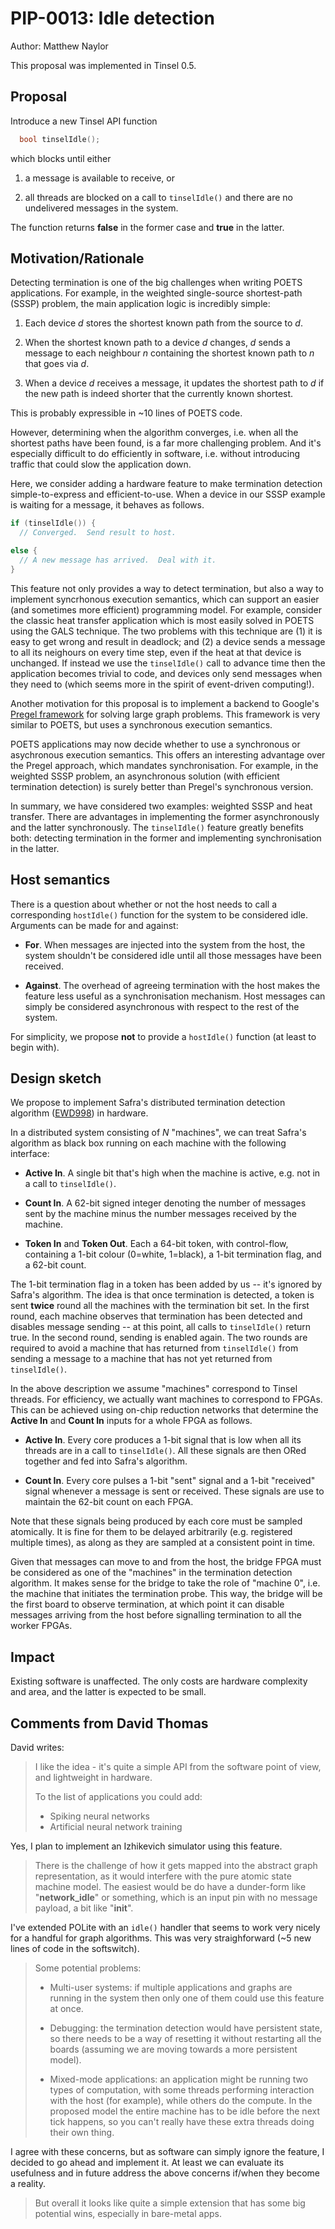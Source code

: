 # PIP-0013: Idle detection

Author: Matthew Naylor

This proposal was implemented in Tinsel 0.5.

## Proposal

Introduce a new Tinsel API function

```c++
  bool tinselIdle();
```

which blocks until either

  1. a message is available to receive, or

  2. all threads are blocked on a call to `tinselIdle()` and there are
     no undelivered messages in the system.

The function returns **false** in the former case and **true** in the
latter.

## Motivation/Rationale

Detecting termination is one of the big challenges when writing POETS
applications.  For example, in the weighted single-source
shortest-path (SSSP) problem, the main application logic is incredibly
simple:

  1. Each device *d* stores the shortest known path from the source to *d*.

  2. When the shortest known path to a device *d* changes, *d* sends a
     message to each neighbour *n* containing the shortest known path
     to *n* that goes via *d*.

  3. When a device *d* receives a message, it updates the shortest path to
     *d* if the new path is indeed shorter that the currently
     known shortest.

This is probably expressible in ~10 lines of POETS code.

However, determining when the algorithm converges, i.e. when all the
shortest paths have been found, is a far more challenging problem.
And it's especially difficult to do efficiently in software, i.e.
without introducing traffic that could slow the application down.

Here, we consider adding a hardware feature to make termination
detection simple-to-express and efficient-to-use.  When a device in
our SSSP example is waiting for a message, it behaves as follows.

```c++
if (tinselIdle()) {
  // Converged.  Send result to host.

else {
  // A new message has arrived.  Deal with it.
}
```

This feature not only provides a way to detect termination, but also a
way to implement syncrhonous execution semantics, which can support an
easier (and sometimes more efficient) programming model.  For example,
consider the classic heat transfer application which is most easily
solved in POETS using the GALS technique.  The two problems with this
technique are (1) it is easy to get wrong and result in deadlock; and
(2) a device sends a message to all its neighours on every time step,
even if the heat at that device is unchanged.  If instead we use the
`tinselIdle()` call to advance time then the application becomes
trivial to code, and devices only send messages when they need to
(which seems more in the spirit of event-driven computing!).

Another motivation for this proposal is to implement a backend to
Google's [Pregel
framework](https://github.com/POETSII/reference-papers/blob/master/frameworks/malewicz-2010-pregel-distributed-graph-processing.pdf)
for solving large graph problems.  This framework is very similar to
POETS, but uses a synchronous execution semantics.

POETS applications may now decide whether to use a synchronous or
asychronous execution semantics.  This offers an interesting advantage
over the Pregel approach, which mandates synchronisation.  For
example, in the weighted SSSP problem, an asynchronous solution (with
efficient termination detection) is surely better than Pregel's
synchronous version.

In summary, we have considered two examples: weighted SSSP and heat
transfer.  There are advantages in implementing the former
asynchronously and the latter synchronously.  The `tinselIdle()`
feature greatly benefits both: detecting termination in the former and
implementing synchronisation in the latter.

## Host semantics

There is a question about whether or not the host needs to call a
corresponding `hostIdle()` function for the system to be considered
idle.  Arguments can be made for and against:

  * **For**.  When messages are injected into the system from the
    host, the system shouldn't be considered idle until all
    those messages have been received.

  * **Against**.  The overhead of agreeing termination with the host
    makes the feature less useful as a synchronisation mechanism.
    Host messages can simply be considered asynchronous with respect
    to the rest of the system.

For simplicity, we propose **not** to provide a `hostIdle()` function
(at least to begin with).

## Design sketch

We propose to implement Safra's distributed termination detection
algorithm
([EWD998](https://www.cs.utexas.edu/users/EWD/ewd09xx/EWD998.PDF)) in
hardware.

In a distributed system consisting of *N* "machines", we can treat
Safra's algorithm as black box running on each machine with the
following interface:

  * **Active In**. A single bit that's high when the machine is active,
    e.g. not in a call to `tinselIdle()`.

  * **Count In**.  A 62-bit signed integer denoting the number of
    messages sent by the machine minus the number messages received by
    the machine.

  * **Token In** and **Token Out**. Each a 64-bit token, with control-flow,
    containing a 1-bit colour (0=white, 1=black), a 1-bit termination
    flag, and a 62-bit count.

The 1-bit termination flag in a token has been added by us -- it's
ignored by Safra's algorithm.  The idea is that once termination is
detected, a token is sent **twice** round all the machines with the
termination bit set.  In the first round, each machine observes that
termination has been detected and disables message sending -- at this
point, all calls to `tinselIdle()` return true.  In the second round,
sending is enabled again.  The two rounds are required to avoid a
machine that has returned from `tinselIdle()` from sending a message
to a machine that has not yet returned from `tinselIdle()`.

In the above description we assume "machines" correspond to
Tinsel threads.  For efficiency, we actually want machines to
correspond to FPGAs.  This can be achieved using on-chip reduction
networks that determine the **Active In** and **Count In** inputs for
a whole FPGA as follows.

  * **Active In**.  Every core produces a 1-bit signal that is low
    when all its threads are in a call to `tinselIdle()`.  All these
    signals are then ORed together and fed into Safra's algorithm.

  * **Count In**.  Every core pulses a 1-bit "sent" signal and a
    1-bit "received" signal whenever a message is sent or received.
    These signals are use to maintain the 62-bit count on each FPGA.

Note that these signals being produced by each core must be sampled
atomically.  It is fine for them to be delayed arbitrarily (e.g.
registered multiple times), as along as they are sampled at a
consistent point in time.

Given that messages can move to and from the host, the bridge FPGA
must be considered as one of the "machines" in the termination
detection algorithm.  It makes sense for the bridge to take the role
of "machine 0", i.e. the machine that initiates the termination probe.
This way, the bridge will be the first board to observe termination,
at which point it can disable messages arriving from the host before
signalling termination to all the worker FPGAs.

## Impact

Existing software is unaffected.  The only costs are hardware
complexity and area, and the latter is expected to be small.

## Comments from David Thomas

David writes:

> I like the idea - it's quite a simple API from the software
> point of view, and lightweight in hardware.
> 
> To the list of applications you could add:
> - Spiking neural networks
> - Artificial neural network training

Yes, I plan to implement an Izhikevich simulator using this feature.

> There is the challenge of how it gets mapped into the abstract
> graph representation, as it would interfere with the pure
> atomic state machine model. The easiest would be do have a
> dunder-form like "__network_idle__" or something, which is an
> input pin with no message payload, a bit like "__init__".

I've extended POLite with an `idle()` handler that seems to work very
nicely for a handful for graph algorithms.  This was very
straighforward (~5 new lines of code in the softswitch).

> Some potential problems:
> 
> - Multi-user systems: if multiple applications and graphs are
>   running in the system then only one of them could use this
>   feature at once.
> 
> - Debugging: the termination detection would have persistent
>   state, so there needs to be a way of resetting it without
>   restarting all the boards (assuming we are moving towards
>   a more persistent model).
> 
> - Mixed-mode applications: an application might be running two
>   types of computation, with some threads performing interaction
>   with the host (for example), while others do the compute. In
>   the proposed model the entire machine has to be idle before
>   the next tick happens, so you can't really have these extra
>   threads doing their own thing.

I agree with these concerns, but as software can simply ignore the
feature, I decided to go ahead and implement it.  At least we can
evaluate its usefulness and in future address the above concerns
if/when they become a reality.

> But overall it looks like quite a simple extension that has
> some big potential wins, especially in bare-metal apps.
